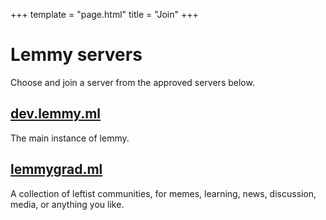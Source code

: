 +++
template = "page.html"
title = "Join"
+++

# Lemmy servers

Choose and join a server from the approved servers below.

## [dev.lemmy.ml](https://dev.lemmy.ml)

The main instance of lemmy.

## [lemmygrad.ml](https://lemmygrad.ml)

A collection of leftist communities, for memes, learning, news, discussion, media, or anything you like.
